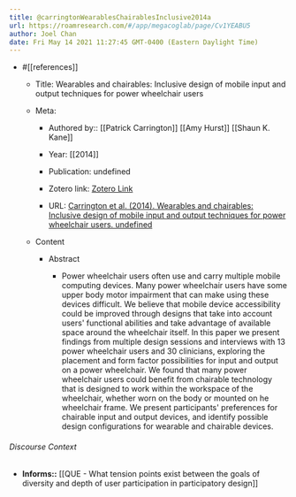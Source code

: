 ```yaml
---
title: @carringtonWearablesChairablesInclusive2014a
url: https://roamresearch.com/#/app/megacoglab/page/Cv1YEABU5
author: Joel Chan
date: Fri May 14 2021 11:27:45 GMT-0400 (Eastern Daylight Time)
---
```


- #[[references]]

    - Title: Wearables and chairables: Inclusive design of mobile input and output techniques for power wheelchair users

    - Meta:

        - Authored by:: [[Patrick Carrington]] [[Amy Hurst]] [[Shaun K. Kane]]

        - Year: [[2014]]

        - Publication: undefined

        - Zotero link: [Zotero Link](zotero://select/items/7_7L2SMPZ9)

        - URL: [Carrington et al. (2014). Wearables and chairables: Inclusive design of mobile input and output techniques for power wheelchair users. undefined](https://doi.org/10.1145/2556288.2557237)

    - Content

        - Abstract

            - Power wheelchair users often use and carry multiple mobile computing devices. Many power wheelchair users have some upper body motor impairment that can make using these devices difficult. We believe that mobile device accessibility could be improved through designs that take into account users' functional abilities and take advantage of available space around the wheelchair itself. In this paper we present findings from multiple design sessions and interviews with 13 power wheelchair users and 30 clinicians, exploring the placement and form factor possibilities for input and output on a power wheelchair. We found that many power wheelchair users could benefit from chairable technology that is designed to work within the workspace of the wheelchair, whether worn on the body or mounted on he wheelchair frame. We present participants' preferences for chairable input and output devices, and identify possible design configurations for wearable and chairable devices.

###### Discourse Context

- **Informs::** [[QUE - What tension points exist between the goals of diversity and depth of user participation in participatory design]]
